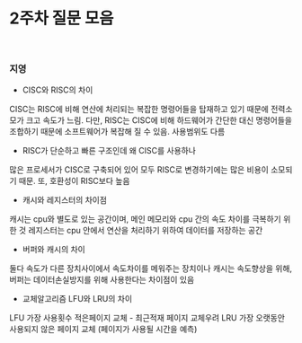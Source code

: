 # 2주차 질문 모음

<br>

### 지영

- CISC와 RISC의 차이

CISC는 RISC에 비해 연산에 처리되는 복잡한 명령어들을 탑재하고 있기 때문에 전력소모가 크고 속도가 느림. 다만, RISC는 CISC에 비해 하드웨어가 간단한 대신 명령어들을 조합하기 때문에 소프트웨어가 복잡해 질 수 있음. 사용범위도 다름

- RISC가 단순하고 빠른 구조인데 왜 CISC를 사용하나

많은 프로세서가 CISC로 구축되어 있어 모두 RISC로 변경하기에는 많은 비용이 소모되기 때문. 또, 호환성이 RISC보다 높음

- 캐시와 레지스터의 차이점

캐시는 cpu와 별도로 있는 공간이며, 메인 메모리와 cpu 간의 속도 차이를 극복하기 위한 것
레지스터는 cpu 안에서 연산을 처리하기 위하여 데이터를 저장하는 공간

- 버퍼와 캐시의 차이

둘다 속도가 다른 장치사이에서 속도차이를 메워주는 장치이나
캐시는 속도향상을 위해, 버퍼는 데이터손실방지를 위해 사용한다는 차이점이 있음

- 교체알고리즘 LFU와 LRU의 차이

LFU 가장 사용횟수 적은페이지 교체 - 최근적재 페이지 교체우려
LRU 가장 오랫동안 사용되지 않은 페이지 교체 (페이지가 사용될 시간을 예측)
